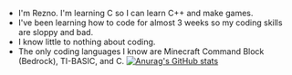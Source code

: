 - I'm Rezno. I'm learning C so I can learn C++ and make games. 
- I've been learning how to code for almost 3 weeks so my coding skills are sloppy and bad.
- I know little to nothing about coding.
- The only coding languages I know are Minecraft Command Block (Bedrock), TI-BASIC, and C.
[![Anurag's GitHub stats](https://github-readme-stats.vercel.app/api?username=Reznoflovaniak)](https://github.com/anuraghazra/github-readme-stats)
<!---
Reznoflovaniak/Reznoflovaniak is a ✨ special ✨ repository because its `README.md` (this file) appears on your GitHub profile.
You can click the Preview link to take a look at your changes.
--->
